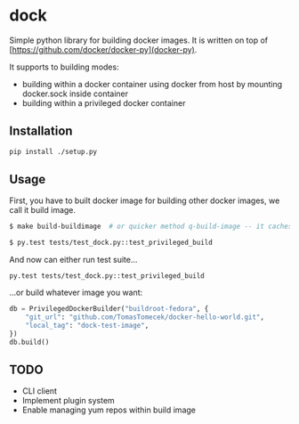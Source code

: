 dock
====

Simple python library for building docker images. It is written on top of [https://github.com/docker/docker-py](docker-py).

It supports to building modes:

 * building within a docker container using docker from host by mounting docker.sock inside container
 * building within a privileged docker container

## Installation

```bash
pip install ./setup.py
```

## Usage

First, you have to built docker image for building other docker images, we call it build image.

```bash
$ make build-buildimage  # or quicker method q-build-image -- it caches steps

$ py.test tests/test_dock.py::test_privileged_build
```

And now can either run test suite...

```
py.test tests/test_dock.py::test_privileged_build
```

...or build whatever image you want:

```python
db = PrivilegedDockerBuilder("buildroot-fedora", {
    "git_url": "github.com/TomasTomecek/docker-hello-world.git",
    "local_tag": "dock-test-image",
})
db.build()
```

## TODO

* CLI client
* Implement plugin system
* Enable managing yum repos within build image
